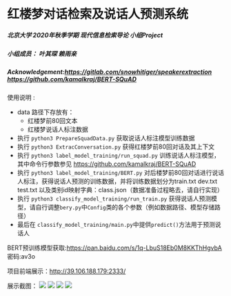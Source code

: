 # 红楼梦对话检索及说话人预测系统

##### 北京大学 2020年秋季学期 现代信息检索导论 小组Project
##### 小组成员： 叶其琛 赖雨亲

##### Acknowledgement:https://gitlab.com/snowhitiger/speakerextraction https://github.com/kamalkraj/BERT-SQuAD

使用说明 : 
* data 路径下存放有：
  * 红楼梦前80回文本
  * 红楼梦说话人标注数据
* 执行 `python3 PrepareSquadData.py` 获取说话人标注模型训练数据
* 执行 `python3 ExtracConversation.py` 获得红楼梦前80回对话及其上下文
* 执行 `python3 label_model_training/run_squad.py` 训练说话人标注模型，其中命令行参数参见 https://github.com/kamalkraj/BERT-SQuAD
* 执行 `python3 label_model_training/BERT.py` 对后楼梦前80回对话进行说话人标注，获得说话人预测的训练数据，并将训练数据划分为train.txt dev.txt test.txt 以及类别id映射字典：class.json（数据准备过程略去，请自行实现）
* 执行 `python3 classify_model_training/run_train.py` 获得说话人预测模型，请自行调整`bery.py`中`Config`类的各个参数（例如数据路径、模型存储路径）
* 最后在 `classify_model_training/main.py`中提供`predict()`方法用于预测说话人

BERT预训练模型获取:https://pan.baidu.com/s/1q-LbuS18Eb0M8KKThHgvbA  密码:av3o

项目前端展示：http://39.106.188.179:2333/ 

展示截图：
![](https://github.com/yeeeqichen/Pictures/blob/master/WechatIMG33.png?raw=true)
![](https://github.com/yeeeqichen/Pictures/blob/master/WechatIMG30.png?raw=true)
![](https://github.com/yeeeqichen/Pictures/blob/master/WechatIMG31.png?raw=true)
![](https://github.com/yeeeqichen/Pictures/blob/master/WechatIMG32.png?raw=true)
